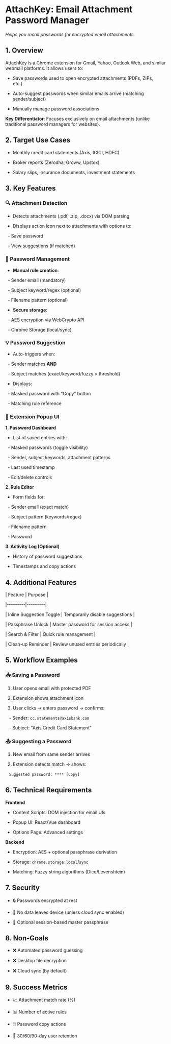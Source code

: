 # AttachKey: Email Attachment Password Manager  

*Helps you recall passwords for encrypted email attachments.*  



## 1. Overview  

AttachKey is a Chrome extension for Gmail, Yahoo, Outlook Web, and similar webmail platforms. It allows users to:  

- Save passwords used to open encrypted attachments (PDFs, ZIPs, etc.)  

- Auto-suggest passwords when similar emails arrive (matching sender/subject)  

- Manually manage password associations  



**Key Differentiator**: Focuses exclusively on email attachments (unlike traditional password managers for websites).  



## 2. Target Use Cases  

- Monthly credit card statements (Axis, ICICI, HDFC)  

- Broker reports (Zerodha, Groww, Upstox)  

- Salary slips, insurance documents, investment statements  



## 3. Key Features  



### 🔍 Attachment Detection  

- Detects attachments (.pdf, .zip, .docx) via DOM parsing  

- Displays action icon next to attachments with options to:  

  - Save password  

  - View suggestions (if matched)  



### 💾 Password Management  

- **Manual rule creation**:  

  - Sender email (mandatory)  

  - Subject keyword/regex (optional)  

  - Filename pattern (optional)  

- **Secure storage**:  

  - AES encryption via WebCrypto API  

  - Chrome Storage (local/sync)  



### 💡 Password Suggestion  

- Auto-triggers when:  

  - Sender matches **AND**  

  - Subject matches (exact/keyword/fuzzy > threshold)  

- Displays:  

  - Masked password with "Copy" button  

  - Matching rule reference  



### 🧩 Extension Popup UI  

**1. Password Dashboard**  

- List of saved entries with:  

  - Masked passwords (toggle visibility)  

  - Sender, subject keywords, attachment patterns  

  - Last used timestamp  

  - Edit/delete controls  



**2. Rule Editor**  

- Form fields for:  

  - Sender email (exact match)  

  - Subject pattern (keywords/regex)  

  - Filename pattern  

  - Password  



**3. Activity Log (Optional)**  

- History of password suggestions  

- Timestamps and copy actions  



## 4. Additional Features  

| Feature | Purpose |  

|---------|---------|  

| Inline Suggestion Toggle | Temporarily disable suggestions |  

| Passphrase Unlock | Master password for session access |  

| Search & Filter | Quick rule management |  

| Clean-up Reminder | Review unused entries periodically |  



## 5. Workflow Examples  



### 📥 Saving a Password  

1. User opens email with protected PDF  

2. Extension shows attachment icon  

3. User clicks → enters password → confirms:  

   - Sender: `cc.statements@axisbank.com`  

   - Subject: "Axis Credit Card Statement"  



### 📤 Suggesting a Password  

1. New email from same sender arrives  

2. Extension detects match → shows:  

   `Suggested password: **** [Copy]`  



## 6. Technical Requirements  

**Frontend**  

- Content Scripts: DOM injection for email UIs  

- Popup UI: React/Vue dashboard  

- Options Page: Advanced settings  



**Backend**  

- Encryption: AES + optional passphrase derivation  

- Storage: `chrome.storage.local`/`sync`  

- Matching: Fuzzy string algorithms (Dice/Levenshtein)  



## 7. Security  

- 🔒 Passwords encrypted at rest  

- 🚫 No data leaves device (unless cloud sync enabled)  

- 🔑 Optional session-based master passphrase  



## 8. Non-Goals  

- ❌ Automated password guessing  

- ❌ Desktop file decryption  

- ❌ Cloud sync (by default)  



## 9. Success Metrics  

- 📈 Attachment match rate (%)  

- 📊 Number of active rules  

- 🖱️ Password copy actions  

- 📅 30/60/90-day user retention